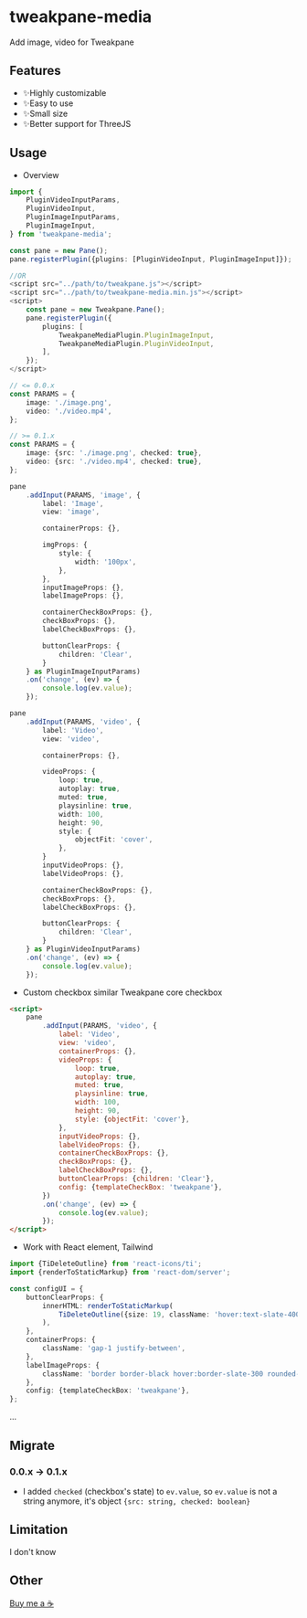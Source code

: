 # tweakpane-media

Add image, video for Tweakpane

## Features

- ✨Highly customizable
- ✨Easy to use
- ✨Small size
- ✨Better support for ThreeJS

## Usage

- Overview

```typescript
import {
	PluginVideoInputParams,
	PluginVideoInput,
	PluginImageInputParams,
	PluginImageInput,
} from 'tweakpane-media';

const pane = new Pane();
pane.registerPlugin({plugins: [PluginVideoInput, PluginImageInput]});

//OR
<script src="../path/to/tweakpane.js"></script>
<script src="../path/to/tweakpane-media.min.js"></script>
<script>
	const pane = new Tweakpane.Pane();
	pane.registerPlugin({
		plugins: [
			TweakpaneMediaPlugin.PluginImageInput,
			TweakpaneMediaPlugin.PluginVideoInput,
		],
	});
</script>

// <= 0.0.x
const PARAMS = {
	image: './image.png',
	video: './video.mp4',
};

// >= 0.1.x
const PARAMS = {
	image: {src: './image.png', checked: true},
	video: {src: './video.mp4', checked: true},
};

pane
	.addInput(PARAMS, 'image', {
		label: 'Image',
		view: 'image',

		containerProps: {},

		imgProps: {
			style: {
				width: '100px',
			},
		},
		inputImageProps: {},
		labelImageProps: {},

		containerCheckBoxProps: {},
		checkBoxProps: {},
		labelCheckBoxProps: {},

		buttonClearProps: {
			children: 'Clear',
		}
	} as PluginImageInputParams)
	.on('change', (ev) => {
		console.log(ev.value);
	});

pane
	.addInput(PARAMS, 'video', {
		label: 'Video',
		view: 'video',

		containerProps: {},

		videoProps: {
			loop: true,
			autoplay: true,
			muted: true,
			playsinline: true,
			width: 100,
			height: 90,
			style: {
				objectFit: 'cover',
			},
		}
		inputVideoProps: {},
		labelVideoProps: {},

		containerCheckBoxProps: {},
		checkBoxProps: {},
		labelCheckBoxProps: {},

		buttonClearProps: {
			children: 'Clear',
		}
	} as PluginVideoInputParams)
	.on('change', (ev) => {
		console.log(ev.value);
	});

```

- Custom checkbox similar Tweakpane core checkbox

```html
<script>
	pane
		.addInput(PARAMS, 'video', {
			label: 'Video',
			view: 'video',
			containerProps: {},
			videoProps: {
				loop: true,
				autoplay: true,
				muted: true,
				playsinline: true,
				width: 100,
				height: 90,
				style: {objectFit: 'cover'},
			},
			inputVideoProps: {},
			labelVideoProps: {},
			containerCheckBoxProps: {},
			checkBoxProps: {},
			labelCheckBoxProps: {},
			buttonClearProps: {children: 'Clear'},
			config: {templateCheckBox: 'tweakpane'},
		})
		.on('change', (ev) => {
			console.log(ev.value);
		});
</script>
```

- Work with React element, Tailwind

```typescript
import {TiDeleteOutline} from 'react-icons/ti';
import {renderToStaticMarkup} from 'react-dom/server';

const configUI = {
	buttonClearProps: {
		innerHTML: renderToStaticMarkup(
			TiDeleteOutline({size: 19, className: 'hover:text-slate-400 text-black'}),
		),
	},
	containerProps: {
		className: 'gap-1 justify-between',
	},
	labelImageProps: {
		className: 'border border-black hover:border-slate-300 rounded-sm',
	},
	config: {templateCheckBox: 'tweakpane'},
};
```

...

## Migrate

### 0.0.x -> 0.1.x

- I added `checked` (checkbox's state) to `ev.value`, so `ev.value` is not a string anymore, it's object `{src: string, checked: boolean}`

## Limitation

I don't know

## Other

[Buy me a ☕](https://paypal.me/99vyvu 'paypal')
